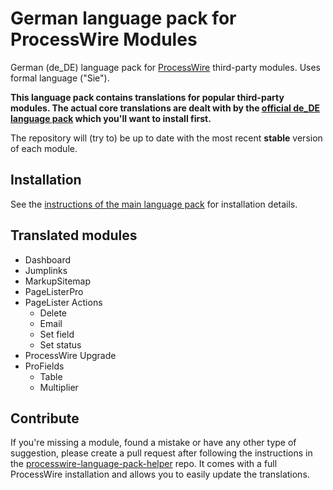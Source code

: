 # German language pack for ProcessWire Modules

German (de_DE) language pack for [ProcessWire](http://processwire.com) third-party modules. Uses formal language ("Sie").

**This language pack contains translations for popular third-party modules. The actual core translations are dealt
with by the [official de_DE language pack](https://github.com/jmartsch/pw-lang-de) which you'll want to install first.**

The repository will (try to) be up to date with the most recent **stable** version of each module.

## Installation

See the [instructions of the main language pack](https://github.com/jmartsch/pw-lang-de) for installation details.

## Translated modules

- Dashboard
- Jumplinks
- MarkupSitemap
- PageListerPro
- PageLister Actions
  - Delete
  - Email
  - Set field
  - Set status
- ProcessWire Upgrade
- ProFields
  - Table
  - Multiplier

## Contribute

If you're missing a module, found a mistake or have any other type of suggestion, please create a pull request after following the instructions in the [processwire-language-pack-helper](https://github.com/jmartsch/processwire-language-pack-helper) repo. It comes with a full ProcessWire installation and allows you to easily update the translations.
